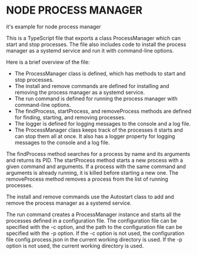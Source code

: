 # NODE PROCESS MANAGER

it's example for node process manager

This is a TypeScript file that exports a class ProcessManager which can start and stop processes. The file also includes code to install the process manager as a systemd service and run it with command-line options.

Here is a brief overview of the file:

- The ProcessManager class is defined, which has methods to start and stop processes.
- The install and remove commands are defined for installing and removing the process manager as a systemd service.
- The run command is defined for running the process manager with command-line options.
- The findProcess, startProcess, and removeProcess methods are defined for finding, starting, and removing processes.
- The logger is defined for logging messages to the console and a log file.
- The ProcessManager class keeps track of the processes it starts and can stop them all at once. It also has a logger property for logging messages to the console and a log file.

The findProcess method searches for a process by name and its arguments and returns its PID. The startProcess method starts a new process with a given command and arguments. If a process with the same command and arguments is already running, it is killed before starting a new one. The removeProcess method removes a process from the list of running processes.

The install and remove commands use the Autostart class to add and remove the process manager as a systemd service.

The run command creates a ProcessManager instance and starts all the processes defined in a configuration file. The configuration file can be specified with the -c option, and the path to the configuration file can be specified with the -p option. If the -c option is not used, the configuration file config.process.json in the current working directory is used. If the -p option is not used, the current working directory is used.
